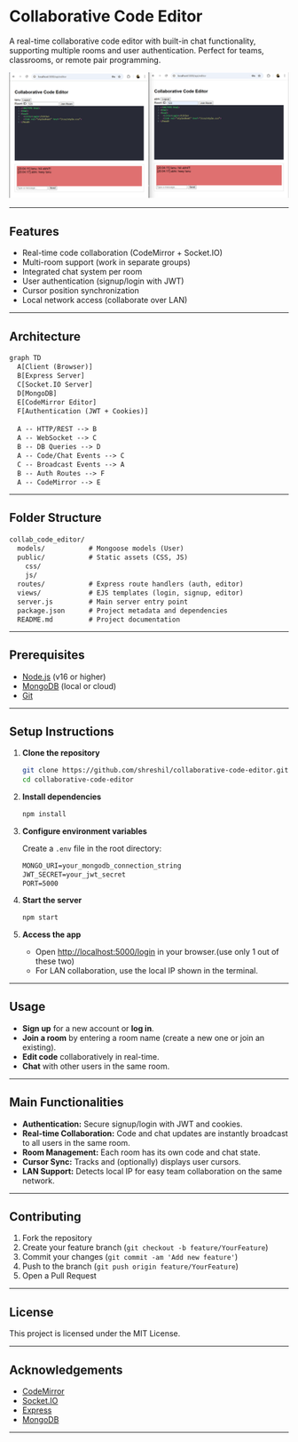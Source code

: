 # Collaborative Code Editor

A real-time collaborative code editor with built-in chat functionality, supporting multiple rooms and user authentication. Perfect for teams, classrooms, or remote pair programming.

![editor + chat](<Screenshot (107).png>)

---

## **Features**

-  Real-time code collaboration (CodeMirror + Socket.IO)
-  Multi-room support (work in separate groups)
-  Integrated chat system per room
-  User authentication (signup/login with JWT)
-  Cursor position synchronization
-  Local network access (collaborate over LAN)

---

## **Architecture**

```mermaid
graph TD
  A[Client (Browser)]
  B[Express Server]
  C[Socket.IO Server]
  D[MongoDB]
  E[CodeMirror Editor]
  F[Authentication (JWT + Cookies)]

  A -- HTTP/REST --> B
  A -- WebSocket --> C
  B -- DB Queries --> D
  A -- Code/Chat Events --> C
  C -- Broadcast Events --> A
  B -- Auth Routes --> F
  A -- CodeMirror --> E
```

---

## **Folder Structure**

```
collab_code_editor/
  models/           # Mongoose models (User)
  public/           # Static assets (CSS, JS)
    css/
    js/
  routes/           # Express route handlers (auth, editor)
  views/            # EJS templates (login, signup, editor)
  server.js         # Main server entry point
  package.json      # Project metadata and dependencies
  README.md         # Project documentation
```

---

## **Prerequisites**

- [Node.js](https://nodejs.org/) (v16 or higher)
- [MongoDB](https://www.mongodb.com/) (local or cloud)
- [Git](https://git-scm.com/)

---

## **Setup Instructions**

1. **Clone the repository**
   ```bash
   git clone https://github.com/shreshil/collaborative-code-editor.git
   cd collaborative-code-editor
   ```

2. **Install dependencies**
   ```bash
   npm install
   ```

3. **Configure environment variables**

   Create a `.env` file in the root directory:
   ```
   MONGO_URI=your_mongodb_connection_string
   JWT_SECRET=your_jwt_secret
   PORT=5000
   ```

4. **Start the server**
   ```bash
   npm start
   ```

5. **Access the app**

   - Open [http://localhost:5000/login](http://localhost:5000/login) in your browser.(use only 1 out of these two)
   - For LAN collaboration, use the local IP shown in the terminal.

---

## **Usage**

- **Sign up** for a new account or **log in**.
- **Join a room** by entering a room name (create a new one or join an existing).
- **Edit code** collaboratively in real-time.
- **Chat** with other users in the same room.

---

## **Main Functionalities**

- **Authentication:** Secure signup/login with JWT and cookies.
- **Real-time Collaboration:** Code and chat updates are instantly broadcast to all users in the same room.
- **Room Management:** Each room has its own code and chat state.
- **Cursor Sync:** Tracks and (optionally) displays user cursors.
- **LAN Support:** Detects local IP for easy team collaboration on the same network.

---

## **Contributing**

1. Fork the repository
2. Create your feature branch (`git checkout -b feature/YourFeature`)
3. Commit your changes (`git commit -am 'Add new feature'`)
4. Push to the branch (`git push origin feature/YourFeature`)
5. Open a Pull Request

---

## **License**

This project is licensed under the MIT License.

---

## **Acknowledgements**

- [CodeMirror](https://codemirror.net/)
- [Socket.IO](https://socket.io/)
- [Express](https://expressjs.com/)
- [MongoDB](https://www.mongodb.com/)

---




